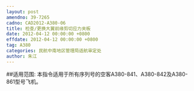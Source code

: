 ```yaml
---
layout: post
amendno: 39-7265
cadno: CAD2012-A380-06
title: 检查/更换大翼前缘剪切应力夹板
date: 2012-04-12 00:00:00 +0800
effdate: 2012-04-12 00:00:00 +0800
tag: A380
categories: 民航中南地区管理局适航审定处
author: 朱江
---
```


##适用范围:
本指令适用于所有序列号的空客A380-841、A380-842及A380-861型号飞机。

